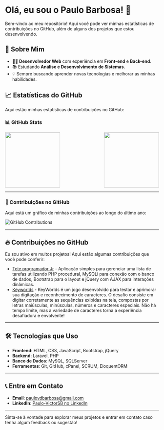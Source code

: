 # Olá, eu sou o Paulo Barbosa! 👋

Bem-vindo ao meu repositório! Aqui você pode ver minhas estatísticas de contribuições no GitHub, além de alguns dos projetos que estou desenvolvendo.

## 🚀 Sobre Mim

- 👨‍💻 **Desenvolvedor Web** com experiência em **Front-end** e **Back-end**.
- 📚 Estudando **Análise e Desenvolvimento de Sistemas**.
- 💡 Sempre buscando aprender novas tecnologias e melhorar as minhas habilidades.

## 📈 Estatísticas do GitHub

Aqui estão minhas estatísticas de contribuições no GitHub:

### 📊 GitHub Stats

<div style="display: flex; justify-content: space-between;">
  <img height="180em" src="https://github-readme-stats.vercel.app/api?username=Paulo-VictorSB&show_icons=true&theme=radical" />
  <img height="180em" src="https://github-readme-stats.vercel.app/api/top-langs/?username=Paulo-VictorSB&layout=compact&theme=radical" />
</div>

---

### 🌱 Contribuições no GitHub

Aqui está um gráfico de minhas contribuições ao longo do último ano:

![GitHub Contributions](https://github-readme-streak-stats.herokuapp.com/?user=Paulo-VictorSB&theme=radical)

---

## 🔥 Contribuições no GitHub

Eu sou ativo em muitos projetos! Aqui estão algumas contribuições que você pode conferir:

- [Tete programador Jr]([https://github.com/Paulo-VictorSB/projeto-1](https://github.com/Paulo-VictorSB/teste-programador-jr-php-procedural)) - Aplicação simples para gerenciar uma lista de tarefas utilizando PHP procedural, MySQLi para conexão com o banco de dados, Bootstrap para o layout e jQuery com AJAX para interações dinâmicas.
- [Keyworlds]([https://github.com/Paulo-VictorSB/projeto-2](https://github.com/Paulo-VictorSB/KeyWorldsApp)) - KeyWorlds é um jogo desenvolvido para testar e aprimorar sua digitação e reconhecimento de caracteres. O desafio consiste em digitar corretamente as sequências exibidas na tela, compostas por letras maiúsculas, minúsculas, números e caracteres especiais. Não há tempo limite, mas a variedade de caracteres torna a experiência desafiadora e envolvente!

---

## 🛠 Tecnologias que Uso

- **Frontend**: HTML, CSS, JavaScript, Bootstrap, jQuery
- **Backend**: Laravel, PHP
- **Banco de Dados**: MySQL, SQLServer 
- **Ferramentas**: Git, GitHub, cPanel, SCRUM, EloquentORM

---

## 📞 Entre em Contato

- **Email**: paulovdbarbosa@gmail.com
- **LinkedIn**: [Paulo-VictorSB no LinkedIn](https://www.linkedin.com/in/paulo-victorsb/)

---

Sinta-se à vontade para explorar meus projetos e entrar em contato caso tenha algum feedback ou sugestão!

